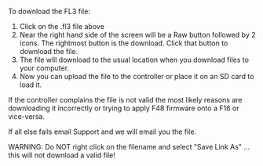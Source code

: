 To download the FL3 file:

1. Click on the .fl3 file above
2. Near the right hand side of the screen will be a Raw button followed by 2 icons. The rightmost button is the download. Click that button to download the file.
3. The file will download to the usual location when you download files to your computer.
4. Now you can upload the file to the controller or place it on an SD card to load it.

If the controller complains the file is not valid the most likely reasons are downloading it incorrectly or trying to apply F48 firmware onto a F16 or vice-versa.

If all else fails email Support and we will email you the file.

WARNING: Do NOT right click on the filename and select "Save Link As" ... this will not download a valid file!
